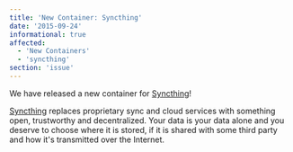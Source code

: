 ```yaml
---
title: 'New Container: Syncthing'
date: '2015-09-24'
informational: true
affected:
  - 'New Containers'
  - 'syncthing'
section: 'issue'
---
```

We have released a new container for [Syncthing](https://github.com/linuxserver/docker-syncthing)!

[Syncthing](https://syncthing.net) replaces proprietary sync and cloud services with something open, trustworthy and decentralized. Your data is your data alone and you deserve to choose where it is stored, if it is shared with some third party and how it's transmitted over the Internet.
